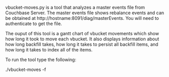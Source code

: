 
vbucket-moves.py is a tool that analyzes a master events file from Couchbase Server. The master events file shows rebalance events and can be obtained at http://hostname:8091/diag/masterEvents. You will need to authenticate to get the file.

The ouput of this tool is a gantt chart of vbucket movements which show how long it took to move each vbucket. It also displays information about how long backfill takes, how long it takes to persist all backfill items, and how long it takes to index all of the items.

To run the tool type the following:

./vbucket-moves -f <master events file>